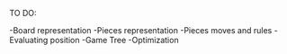 ﻿TO DO:

-Board representation
-Pieces representation
-Pieces moves and rules
-Evaluating position
-Game Tree
-Optimization